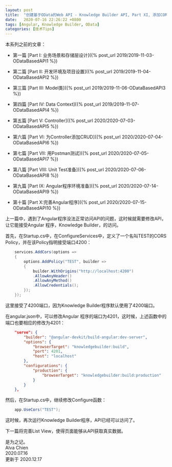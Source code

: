 ```yaml
---
layout: post
title:  "创建基于OData的Web API - Knowledge Builder API, Part XI, 添加CORS"
date:   2020-07-16 22:26:22 +0800
tags: [Angular, Knowledge Builder, OData]
categories: [技术Tips]
---
```


本系列之前的文章：

- 第一篇 [Part I:  业务场景和存储层设计]({% post_url 2019/2019-11-03-ODataBasedAPI1 %}) 

- 第二篇 [Part II:  开发环境及项目设置]({% post_url 2019/2019-11-04-ODataBasedAPI2 %}) 

- 第三篇 [Part III:  Model类]({% post_url 2019/2019-11-06-ODataBasedAPI3 %}) 

- 第四篇 [Part IV: Data Context]({% post_url 2019/2019-11-07-ODataBasedAPI4 %})

- 第五篇 [Part V: Controller]({% post_url 2020/2020-07-03-ODataBasedAPI5 %}) 

- 第六篇 [Part VI: 为Controller添加CRUD]({% post_url 2020/2020-07-04-ODataBasedAPI6 %}) 

- 第七篇 [Part VII: 用Postman测试]({% post_url 2020/2020-07-05-ODataBasedAPI7 %}) 

- 第八篇 [Part VIII: Unit Test准备]({% post_url 2020/2020-07-06-ODataBasedAPI8 %}) 

- 第九篇 [Part IX: Angular程序环境准备]({% post_url 2020/2020-07-14-ODataBasedAPI9 %})

- 第十篇 [Part X:完善Angular程序]({% post_url 2020/2020-07-15-ODataBasedAPI10 %})


上一篇中，遇到了Angular程序没法正常访问API的问题，这时候就需要修改API，让它能接受Angular 程序，Knowledge Builder，的访问。


首先，在Startup.cs中，在ConfigureServices中，定义了一个名叫TEST的CORS Policy，并在该Policy指明接受端口4200：   

```C#
    services.AddCors(options =>
    {
        options.AddPolicy("TEST", builder =>
        {
            builder.WithOrigins("http://localhost:4200")
            .AllowAnyHeader()
            .AllowAnyMethod()
            .AllowCredentials();
        });
    });
```

这里接受了4200端口，因为Knowledge Builder程序默认使用了4200端口。


在angular.json中，可以修改Angular 程序的端口为4201，这时候，上述函数中的端口也要相应的修改为4201：    

```json
    "serve": {
        "builder": "@angular-devkit/build-angular:dev-server",
        "options": {
            "browserTarget": "knowledgebuilder:build",
            "port": 4201,
            "host": "localhost"
        },
        "configurations": {
            "production": {
                "browserTarget": "knowledgebuilder:build:production"
            }
        }
    },
```

然后，在Startup.cs中，继续修改Configure函数：    

```C#
    app.UseCors("TEST");
```

这时候，再次运行Knowledge Builder程序，API已经可以访问了。


下一篇将完善List View，使得页面能够从API获取真实数据。


是为之记。   
Alva Chien    
2020.07.16    
更新于 2020.12.17   

